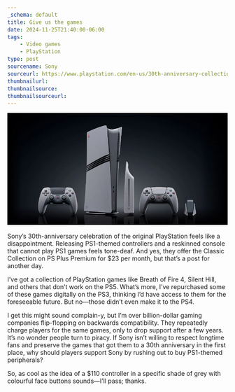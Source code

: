 ```yaml
---
_schema: default
title: Give us the games
date: 2024-11-25T21:40:00-06:00
tags:
    - Video games
    - PlayStation
type: post
sourcename: Sony
sourceurl: https://www.playstation.com/en-us/30th-anniversary-collection/
thumbnailurl:
thumbnailsource:
thumbnailsourceurl:
---
```


![Sony's 30th anniversary hardware](/uploads/sony-30-anni.jpg)

Sony’s 30th-anniversary celebration of the original PlayStation feels like a disappointment. Releasing PS1-themed controllers and a reskinned console that cannot play PS1 games feels tone-deaf. And yes, they offer the Classic Collection on PS Plus Premium for $23 per month, but that’s a post for another day.

I’ve got a collection of PlayStation games like Breath of Fire 4, Silent Hill, and others that don’t work on the PS5. What’s more, I’ve repurchased some of these games digitally on the PS3, thinking I’d have access to them for the foreseeable future. But no—those didn’t even make it to the PS4.

I get this might sound complain-y, but I’m over billion-dollar gaming companies flip-flopping on backwards compatibility. They repeatedly charge players for the same games, only to drop support after a few years. It’s no wonder people turn to piracy. If Sony isn’t willing to respect longtime fans and preserve the games that got them to a 30th anniversary in the first place, why should players support Sony by rushing out to buy PS1-themed peripherals?

So, as cool as the idea of a $110 controller in a specific shade of grey with colourful face buttons sounds—I’ll pass; thanks.
